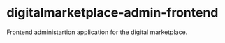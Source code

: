 # digitalmarketplace-admin-frontend
Frontend administartion application for the digital marketplace.
